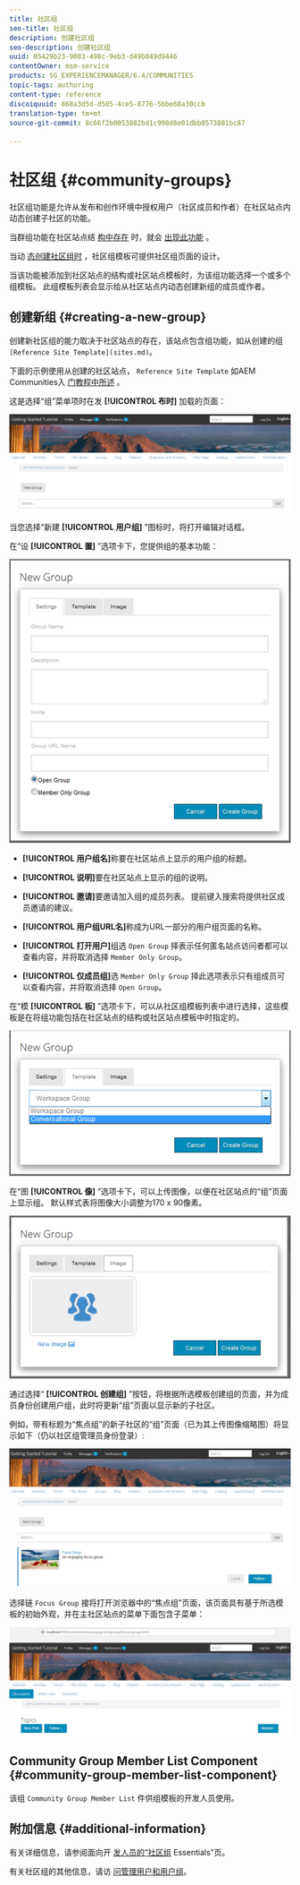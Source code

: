 ```yaml
---
title: 社区组
seo-title: 社区组
description: 创建社区组
seo-description: 创建社区组
uuid: 05429b23-9083-498c-9eb3-d49b049d9446
contentOwner: msm-service
products: SG_EXPERIENCEMANAGER/6.4/COMMUNITIES
topic-tags: authoring
content-type: reference
discoiquuid: 868a3d5d-d505-4ce5-8776-5bbe68a30ccb
translation-type: tm+mt
source-git-commit: 8c66f2b0053882bd1c998d8e01dbb0573881bc87

---
```



# 社区组 {#community-groups}

社区组功能是允许从发布和创作环境中授权用户（社区成员和作者）在社区站点内动态创建子社区的功能。

当群组功能在社区站点结 [构中存在](functions.md#groups-function) 时，就会 [出现此功能](sites-console.md) 。

当动 [态创建社区组时](tools-groups.md) ，社区组模板可提供社区组页面的设计。

当该功能被添加到社区站点的结构或社区站点模板时，为该组功能选择一个或多个组模板。 此组模板列表会显示给从社区站点内动态创建新组的成员或作者。

## 创建新组 {#creating-a-new-group}

创建新社区组的能力取决于社区站点的存在，该站点包含组功能，如从创建的组 ` [Reference Site Template](sites.md)`。

下面的示例使用从创建的社区站点， `Reference Site Template` 如AEM Communities入 [门教程中所述](getting-started.md) 。

这是选择“组”菜单项时在发 **[!UICONTROL 布时]** 加载的页面：

![chlimage_1-236](assets/chlimage_1-236.png)

当您选择“新建 **[!UICONTROL 用户组]** ”图标时，将打开编辑对话框。

在“设 **[!UICONTROL 置]** ”选项卡下，您提供组的基本功能：

![chlimage_1-237](assets/chlimage_1-237.png)

* **[!UICONTROL 用户组名]**&#x200B;称要在社区站点上显示的用户组的标题。

* **[!UICONTROL 说明]**&#x200B;要在社区站点上显示的组的说明。

* **[!UICONTROL 邀请]**&#x200B;要邀请加入组的成员列表。 提前键入搜索将提供社区成员邀请的建议。

* **[!UICONTROL 用户组URL名]**&#x200B;称成为URL一部分的用户组页面的名称。

* **[!UICONTROL 打开用户]**&#x200B;组选 `Open Group` 择表示任何匿名站点访问者都可以查看内容，并将取消选择 `Member Only Group`。

* **[!UICONTROL 仅成员组]**&#x200B;选 `Member Only Group` 择此选项表示只有组成员可以查看内容，并将取消选择 `Open Group`。

在“模 **[!UICONTROL 板]** ”选项卡下，可以从社区组模板列表中进行选择，这些模板是在将组功能包括在社区站点的结构或社区站点模板中时指定的。

![chlimage_1-238](assets/chlimage_1-238.png)

在“图 **[!UICONTROL 像]** ”选项卡下，可以上传图像，以便在社区站点的“组”页面上显示组。 默认样式表将图像大小调整为170 x 90像素。

![chlimage_1-239](assets/chlimage_1-239.png)

通过选择“ **[!UICONTROL 创建组]** ”按钮，将根据所选模板创建组的页面，并为成员身份创建用户组，此时将更新“组”页面以显示新的子社区。

例如，带有标题为“焦点组”的新子社区的“组”页面（已为其上传图像缩略图）将显示如下（仍以社区组管理员身份登录）:

![chlimage_1-240](assets/chlimage_1-240.png)

选择链 `Focus Group` 接将打开浏览器中的“焦点组”页面，该页面具有基于所选模板的初始外观，并在主社区站点的菜单下面包含子菜单：

![chlimage_1-241](assets/chlimage_1-241.png)

## Community Group Member List Component {#community-group-member-list-component}

该组 `Community Group Member List` 件供组模板的开发人员使用。

## 附加信息 {#additional-information}

有关详细信息，请参阅面向开 [发人员的“社区组](essentials-groups.md) Essentials”页。

有关社区组的其他信息，请访 [问管理用户和用户组](users.md)。
